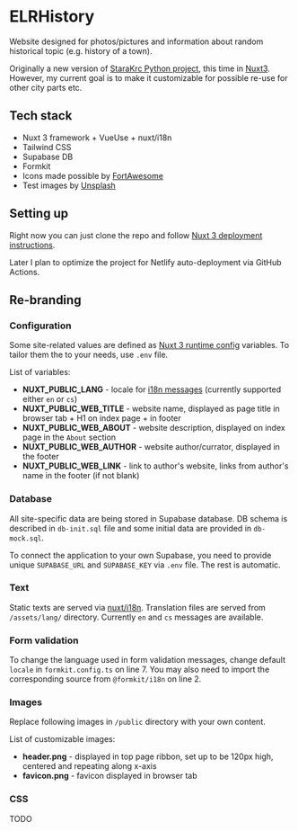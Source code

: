 # ELRHistory
Website designed for photos/pictures and information about random historical topic (e.g. history of a town).

Originally a new version of [StaraKrc Python project](https://github.com/AloisSeckar/StaraKrc), this time in [Nuxt3](https://v3.nuxtjs.org/). However, my current goal is to make it customizable for possible re-use for other city parts etc.

## Tech stack
- Nuxt 3 framework + VueUse + nuxt/i18n
- Tailwind CSS
- Supabase DB
- Formkit
- Icons made possible by [FortAwesome](https://github.com/FortAwesome/vue-fontawesome)
- Test images by [Unsplash](https://unsplash.com/)

## Setting up

Right now you can just clone the repo and follow [Nuxt 3 deployment instructions](https://v3.nuxtjs.org/getting-started/deployment/).

Later I plan to optimize the project for Netlify auto-deployment via GitHub Actions.

## Re-branding

### Configuration

Some site-related values are defined as [Nuxt 3 runtime config](https://v3.nuxtjs.org/guide/going-further/runtime-config) variables. To tailor them the to your needs, use `.env` file.

List of variables:
* **NUXT_PUBLIC_LANG** - locale for [i18n messages](https://i18n.nuxtjs.org/) (currently supported either `en` or `cs`)
* **NUXT_PUBLIC_WEB_TITLE** - website name, displayed as page title in browser tab + H1 on index page + in footer
* **NUXT_PUBLIC_WEB_ABOUT** - website description, displayed on index page in the `About` section
* **NUXT_PUBLIC_WEB_AUTHOR** - website author/currator, displayed in the footer
* **NUXT_PUBLIC_WEB_LINK** - link to author's website, links from author's name in the footer (if not blank)

### Database

All site-specific data are being stored in Supabase database. DB schema is described in `db-init.sql` file and some initial data are provided in `db-mock.sql`. 

To connect the application to your own Supabase, you need to provide unique `SUPABASE_URL` and `SUPABASE_KEY` via `.env` file. The rest is automatic.

### Text

Static texts are served via [nuxt/i18n](https://v8.i18n.nuxtjs.org/). Translation files are served from `/assets/lang/` directory. Currently `en` and `cs` messages are available.

### Form validation

To change the language used in form validation messages, change default `locale` in `formkit.config.ts` on line 7. You may also need to import the corresponding source from `@formkit/i18n` on line 2.

### Images

Replace following images in `/public` directory with your own content.

List of customizable images:
* **header.png** - displayed in top page ribbon, set up to be 120px high, centered and repeating along x-axis
* **favicon.png** - favicon displayed in browser tab

### CSS
TODO
